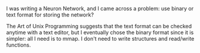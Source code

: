 I was writing a Neuron Network, and I came across a problem: use binary or text format for storing the network?

The Art of Unix Programming suggests that the text format can be checked anytime with a text editor, but I eventually chose the binary format since it is simpler: all I need is to mmap. I don't need to write structures and read/write functions.
